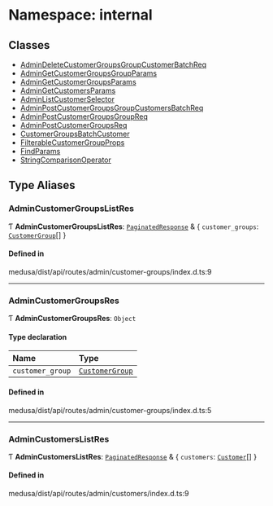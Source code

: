 # Namespace: internal

## Classes

- [AdminDeleteCustomerGroupsGroupCustomerBatchReq](../classes/internal-5.AdminDeleteCustomerGroupsGroupCustomerBatchReq.md)
- [AdminGetCustomerGroupsGroupParams](../classes/internal-5.AdminGetCustomerGroupsGroupParams.md)
- [AdminGetCustomerGroupsParams](../classes/internal-5.AdminGetCustomerGroupsParams.md)
- [AdminGetCustomersParams](../classes/internal-5.AdminGetCustomersParams.md)
- [AdminListCustomerSelector](../classes/internal-5.AdminListCustomerSelector.md)
- [AdminPostCustomerGroupsGroupCustomersBatchReq](../classes/internal-5.AdminPostCustomerGroupsGroupCustomersBatchReq.md)
- [AdminPostCustomerGroupsGroupReq](../classes/internal-5.AdminPostCustomerGroupsGroupReq.md)
- [AdminPostCustomerGroupsReq](../classes/internal-5.AdminPostCustomerGroupsReq.md)
- [CustomerGroupsBatchCustomer](../classes/internal-5.CustomerGroupsBatchCustomer.md)
- [FilterableCustomerGroupProps](../classes/internal-5.FilterableCustomerGroupProps.md)
- [FindParams](../classes/internal-5.FindParams.md)
- [StringComparisonOperator](../classes/internal-5.StringComparisonOperator.md)

## Type Aliases

### AdminCustomerGroupsListRes

Ƭ **AdminCustomerGroupsListRes**: [`PaginatedResponse`](internal-2.md#paginatedresponse) & { `customer_groups`: [`CustomerGroup`](../classes/internal.CustomerGroup.md)[]  }

#### Defined in

medusa/dist/api/routes/admin/customer-groups/index.d.ts:9

___

### AdminCustomerGroupsRes

Ƭ **AdminCustomerGroupsRes**: `Object`

#### Type declaration

| Name | Type |
| :------ | :------ |
| `customer_group` | [`CustomerGroup`](../classes/internal.CustomerGroup.md) |

#### Defined in

medusa/dist/api/routes/admin/customer-groups/index.d.ts:5

___

### AdminCustomersListRes

Ƭ **AdminCustomersListRes**: [`PaginatedResponse`](internal-2.md#paginatedresponse) & { `customers`: [`Customer`](../classes/internal.Customer.md)[]  }

#### Defined in

medusa/dist/api/routes/admin/customers/index.d.ts:9

